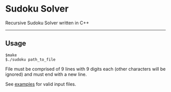 
# Sudoku Solver

Recursive Sudoku Solver written in C++

---

## Usage

    $make
    $./sudoku path_to_file

File must be comprised of 9 lines with 9 digits each (other characters will be ignored) and must end with a new line.

See [examples](examples) for valid input files.
